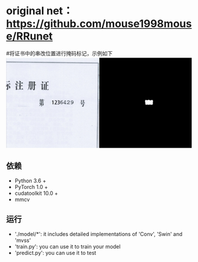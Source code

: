 # original net：https://github.com/mouse1998mouse/RRunet
#将证书中的串改位置进行掩码标记，示例如下
![效果](result.png)

## 依赖
- Python 3.6 +
- PyTorch 1.0 +
- cudatoolkit 10.0 +
- mmcv

## 运行
 - './model/*': it includes detailed implementations of 'Conv', 'Swin' and 'mvss'
 - 'train.py': you can use it to train your model
 - 'predict.py': you can use it to test
 ##
